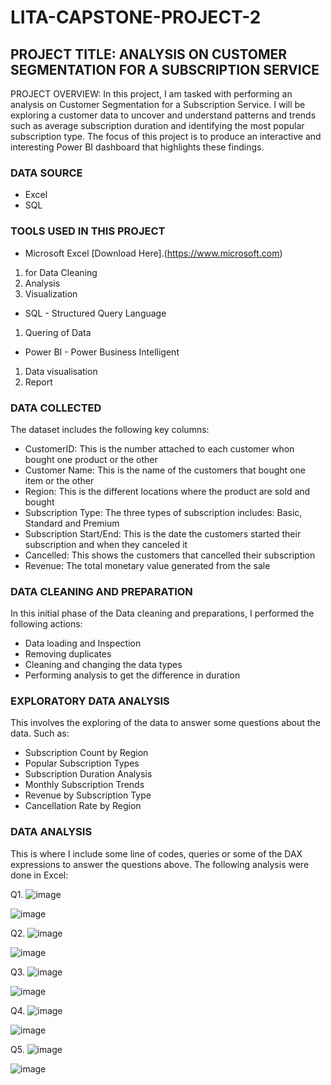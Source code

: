 # LITA-CAPSTONE-PROJECT-2

## PROJECT TITLE: ANALYSIS ON CUSTOMER SEGMENTATION FOR A SUBSCRIPTION SERVICE
PROJECT OVERVIEW: In this project, I am tasked with performing an analysis on Customer Segmentation for a Subscription Service. I will be exploring a customer data to uncover and understand patterns and trends such as average subscription duration and identifying the most popular subscription type. The focus of this project is to produce an interactive and interesting Power BI dashboard that highlights these findings.

### DATA SOURCE
- Excel
- SQL

### TOOLS USED IN THIS PROJECT
- Microsoft Excel [Download Here].(https://www.microsoft.com)
1. for Data Cleaning
2. Analysis
3. Visualization
- SQL - Structured Query Language
1. Quering of Data
- Power BI - Power Business Intelligent
1. Data visualisation
2. Report

### DATA COLLECTED
The dataset includes the following key columns:

- CustomerID: This is the number attached to each customer whon bought one product or the other
- Customer Name: This is the name of the customers that bought one item or the other
- Region: This is the different locations where the product are sold and bought
- Subscription Type: The three types of subscription includes: Basic, Standard and Premium
- Subscription Start/End: This is the date the customers started their subscription and when they canceled it
- Cancelled: This shows the customers that cancelled their subscription
- Revenue: The total monetary value generated from the sale

### DATA CLEANING AND PREPARATION
In this initial phase of the Data cleaning and preparations, I performed the following actions:

- Data loading and Inspection
- Removing duplicates
- Cleaning and changing the data types
- Performing analysis to get the difference in duration

### EXPLORATORY DATA ANALYSIS
This involves the exploring of the data to answer some questions about the data. Such as:

- Subscription Count by Region
- Popular Subscription Types
- Subscription Duration Analysis
- Monthly Subscription Trends
- Revenue by Subscription Type
- Cancellation Rate by Region

### DATA ANALYSIS
This is where I include some line of codes, queries or some of the DAX expressions to answer the questions above. The following analysis were done in Excel:

Q1.    ![image](https://github.com/user-attachments/assets/c63cd7be-4337-4741-99de-9116a9ceb048)

![image](https://github.com/user-attachments/assets/b138a602-07ba-4247-87af-231dc6cd4788)

Q2.    ![image](https://github.com/user-attachments/assets/82bc5720-5c86-40ce-8459-3a1227c2dc70)

![image](https://github.com/user-attachments/assets/4893b93d-b25c-428d-a967-3ef07da0f4bb)

Q3.    ![image](https://github.com/user-attachments/assets/70d329be-0954-4dae-9707-809dd7aaa943)

![image](https://github.com/user-attachments/assets/f4e2f421-d66e-4a43-8c6d-5fa1f31386ce)

Q4.    ![image](https://github.com/user-attachments/assets/6ac3ffc8-d66d-4453-b21a-9746c5ae605f)

![image](https://github.com/user-attachments/assets/9444837c-bf11-40d9-bcef-f334e5a8eea6)

Q5.    ![image](https://github.com/user-attachments/assets/cf40867a-428b-4179-8043-2df20a9707e6)

![image](https://github.com/user-attachments/assets/f345d8f8-52ba-4f1b-8ed8-bbd165f4d8b7)
